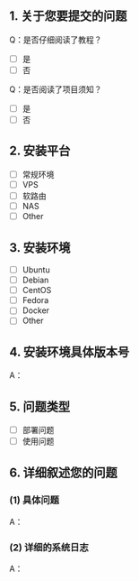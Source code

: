 <!-- 这是隐藏的信息

！！！如果在部署与使用过程中遇到报错需要帮助，请严格按照模板提交反馈！！！
！！！如果是意见与建议类问题则不需要使用此模板，自行清除所有模板内容！！！

点击编辑器上方的 preview 可预览效果

⚠️请_完整_填写以下模板描述问题，否则反馈将会被系统关闭。
⚠️请_完整_填写以下模板描述问题，否则反馈将会被系统关闭。
⚠️请_完整_填写以下模板描述问题，否则反馈将会被系统关闭。
（重要的事情说三遍😉）
-->

<!-- 👆这样括起来的信息将被隐藏，填写时注意不要写在里面。 -->

## 1. 关于您要提交的问题
Q：是否仔细阅读了教程？
<!-- 将中括号内的 "空格" 替换为 "x" ，即为选中，例：[x] -->
- [ ] 是
- [ ] 否

Q：是否阅读了项目须知？
<!-- 将中括号内的 "空格" 替换为 "x" ，即为选中，例：[x] -->
- [ ] 是
- [ ] 否

## 2. 安装平台
<!-- 将中括号内的 "空格" 替换为 "x" ，即为选中，例：[x] -->
- [ ] 常规环境
- [ ] VPS
- [ ] 软路由
- [ ] NAS
- [ ] Other

## 3. 安装环境
<!-- 将中括号内的 "空格" 替换为 "x" ，即为选中，例：[x] -->
- [ ] Ubuntu
- [ ] Debian
- [ ] CentOS
- [ ] Fedora
- [ ] Docker
- [ ] Other

## 4. 安装环境具体版本号
A：

## 5. 问题类型
<!-- 将中括号内的 "空格" 替换为 "x" ，即为选中，例：[x] -->
- [ ] 部署问题
- [ ] 使用问题

## 6. 详细叙述您的问题

### (1) 具体问题
A：

### (2) 详细的系统日志
<!-- 如果是部署报错不要只发结果，我需要看到详细日志 -->
A：

